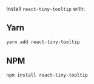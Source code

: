 Install `react-tiny-tooltip` with:

## Yarn

```bash
yarn add react-tiny-tooltip
```

## NPM

```bash
npm install react-tiny-tooltip
```
